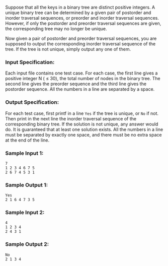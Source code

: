 <!-- Title
Pre- and Post-order Traversals (30)
-->
Suppose that all the keys in a binary tree are distinct positive integers. A
unique binary tree can be determined by a given pair of postorder and inorder
traversal sequences, or preorder and inorder traversal sequences. However, if
only the postorder and preorder traversal sequences are given, the
corresponding tree may no longer be unique.

Now given a pair of postorder and preorder traversal sequences, you are
supposed to output the corresponding inorder traversal sequence of the tree.
If the tree is not unique, simply output any one of them.

### Input Specification:

Each input file contains one test case. For each case, the first line gives a
positive integer N ( $\le$ 30), the total number of nodes in the binary tree.
The second line gives the preorder sequence and the third line gives the
postorder sequence. All the numbers in a line are separated by a space.

### Output Specification:

For each test case, first printf in a line `Yes` if the tree is unique, or
`No` if not. Then print in the next line the inorder traversal sequence of the
corresponding binary tree. If the solution is not unique, any answer would do.
It is guaranteed that at least one solution exists. All the numbers in a line
must be separated by exactly one space, and there must be no extra space at
the end of the line.

### Sample Input 1:

    
    
    7
    1 2 3 4 6 7 5
    2 6 7 4 5 3 1

### Sample Output 1:

    
    
    Yes
    2 1 6 4 7 3 5

### Sample Input 2:

    
    
    4
    1 2 3 4
    2 4 3 1

### Sample Output 2:

    
    
    No
    2 1 3 4

